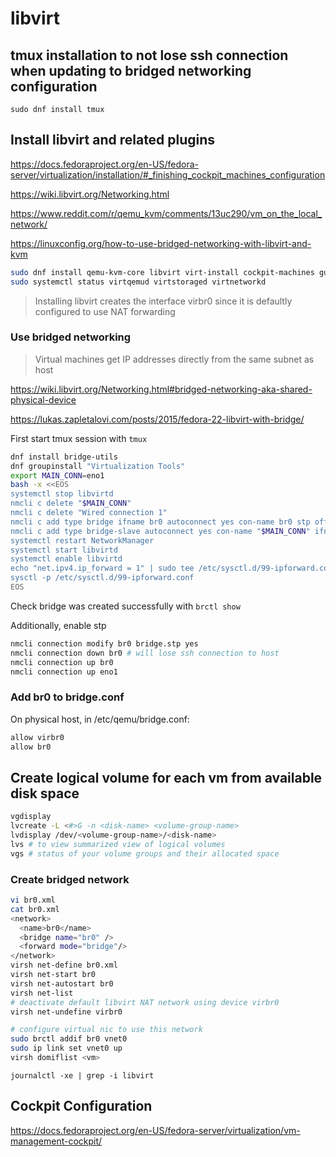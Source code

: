 # libvirt

## tmux installation to not lose ssh connection when updating to bridged networking configuration

`sudo dnf install tmux`

## Install libvirt and related plugins

<https://docs.fedoraproject.org/en-US/fedora-server/virtualization/installation/#_finishing_cockpit_machines_configuration>

<https://wiki.libvirt.org/Networking.html>

<https://www.reddit.com/r/qemu_kvm/comments/13uc290/vm_on_the_local_network/>

<https://linuxconfig.org/how-to-use-bridged-networking-with-libvirt-and-kvm>

```bash
sudo dnf install qemu-kvm-core libvirt virt-install cockpit-machines guestfs-tools
sudo systemctl status virtqemud virtstoraged virtnetworkd
```

> Installing libvirt creates the interface virbr0 since it is defaultly configured to use NAT forwarding

### Use bridged networking

> Virtual machines get IP addresses directly from the same subnet as host

<https://wiki.libvirt.org/Networking.html#bridged-networking-aka-shared-physical-device>

<https://lukas.zapletalovi.com/posts/2015/fedora-22-libvirt-with-bridge/>

First start tmux session with `tmux`

```bash
dnf install bridge-utils
dnf groupinstall "Virtualization Tools"
export MAIN_CONN=eno1
bash -x <<EOS
systemctl stop libvirtd
nmcli c delete "$MAIN_CONN"
nmcli c delete "Wired connection 1"
nmcli c add type bridge ifname br0 autoconnect yes con-name br0 stp off
nmcli c add type bridge-slave autoconnect yes con-name "$MAIN_CONN" ifname "$MAIN_CONN" master br0
systemctl restart NetworkManager
systemctl start libvirtd
systemctl enable libvirtd
echo "net.ipv4.ip_forward = 1" | sudo tee /etc/sysctl.d/99-ipforward.conf
sysctl -p /etc/sysctl.d/99-ipforward.conf
EOS
```

Check bridge was created successfully with `brctl show`

Additionally, enable stp

```bash
nmcli connection modify br0 bridge.stp yes
nmcli connection down br0 # will lose ssh connection to host
nmcli connection up br0
nmcli connection up eno1
```

### Add br0 to bridge.conf

On physical host, in /etc/qemu/bridge.conf:

```bash
allow virbr0
allow br0
```

## Create logical volume for each vm from available disk space

```bash
vgdisplay
lvcreate -L <#>G -n <disk-name> <volume-group-name>
lvdisplay /dev/<volume-group-name>/<disk-name>
lvs # to view summarized view of logical volumes
vgs # status of your volume groups and their allocated space
```

### Create bridged network

```bash
vi br0.xml
cat br0.xml
<network>
  <name>br0</name>
  <bridge name="br0" />
  <forward mode="bridge"/>
</network>
virsh net-define br0.xml
virsh net-start br0
virsh net-autostart br0
virsh net-list
# deactivate default libvirt NAT network using device virbr0
virsh net-undefine virbr0

# configure virtual nic to use this network
sudo brctl addif br0 vnet0
sudo ip link set vnet0 up
virsh domiflist <vm>
```

`journalctl -xe | grep -i libvirt`

## Cockpit Configuration

<https://docs.fedoraproject.org/en-US/fedora-server/virtualization/vm-management-cockpit/>
